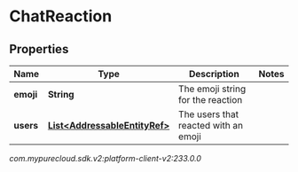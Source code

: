 # ChatReaction


## Properties

| Name | Type | Description | Notes |
| ------------ | ------------- | ------------- | ------------- |
| **emoji** | **String** | The emoji string for the reaction |  |
| **users** | [**List&lt;AddressableEntityRef&gt;**](AddressableEntityRef) | The users that reacted with an emoji |  |




_com.mypurecloud.sdk.v2:platform-client-v2:233.0.0_
